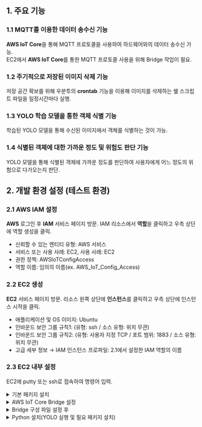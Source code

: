 ## 1. 주요 기능
### 1.1 MQTT를 이용한 데이터 송수신 기능
**AWS IoT Core**을 통해 MQTT 프로토콜을 사용하여 하드웨어와의 데이터 송수신 가능.<br>
EC2에서 **AWS IoT Core**를 통한 MQTT 프로토콜 사용을 위해 Bridge 작업이 필요.

### 1.2 주기적으로 저장된 이미지 삭제 기능
저장 공간 확보를 위해 우분투의 **crontab** 기능을 이용해 이미지를 삭제하는 쉘 스크립트 파일을 일정시간마다 실행.

### 1.3 YOLO 학습 모델을 통한 객체 식별 기능
학습된 YOLO 모델을 통해 수신된 이미지에서 객체를 식별하는 것이 가능.

### 1.4 식별된 객체에 대한 가까운 정도 및 위험도 판단 기능
YOLO 모델을 통해 식별된 객체에 가까운 정도를 판단하여 사용자에게 어느 정도의 위험으로 다가오는지 판단.

## 2. 개발 환경 설정 (테스트 환경)
### 2.1 AWS IAM 설정
**AWS** 로그인 후 **IAM** 서비스 페이지 방문.
IAM 리소스에서 **역할**을 클릭하고 우측 상단에 역할 생성을 클릭.
- 신뢰할 수 있는 엔티티 유형: AWS 서비스
- 서비스 또는 사용 사례: EC2, 사용 사례: EC2
- 권한 정책: AWSIoTConfigAccess
- 역할 이름: 임의의 이름(ex. AWS_IoT_Config_Access)

### 2.2 EC2 생성
**EC2** 서비스 페이지 방문.
리소스 왼쪽 상단에 **인스턴스**를 클릭하고 우측 상단에 인스턴스 시작을 클릭.
- 애플리케이션 및 OS 이미지: Ubuntu
- 인바운드 보안 그룹 규칙1: (유형: ssh / 소스 유형: 위치 무관)
- 인바운드 보안 그룹 규칙2: (유형: 사용자 지정 TCP / 포트 범위: 1883 / 소스 유형: 위치 무관)
- 고급 세부 정보 → IAM 인스턴스 프로파일: 2.1에서 설정한 IAM 역할의 이름

### 2.3 EC2 내부 설정
EC2에 putty 또는 ssh로 접속하여 명령어 입력.

<details>
    <summary>기본 패키지 설치</summary> 
  
    # 최신 버전의 Mosquitto가 포함된 저장소 목록 및 패키지 목록을 업데이트
    sudo apt-add-repository ppa:mosquitto-dev/mosquitto-ppa
    sudo apt-get update

    # Mosquitto Broker, Client 그리고 AWS CLI 설치
    sudo apt-get install mosquitto
    sudo apt-get install mosquitto-clients
    sudo apt install awscli
<details>
    <summary>AWS CLI 설치가 안될 경우</summary> 

    sudo apt-get install zip unzip
    curl "https://awscli.amazonaws.com/awscli-exe-linux-x86_64.zip" -o "awscliv2.zip"
    unzip awscliv2.zip
    sudo ./aws/install
</details>
</details>

<details>
    <summary>AWS IoT Core Bridge 설정</summary> 

    # 입력 시 나오는 항목 중 Default region name을 제외하고는 모두 비우고 Enter, Default region name에는 현재 EC2의 리전 명 입력(ex. ap-northeast-2)
    aws configure
    
    # Bridge에 대한 IAM 정책 설정
    aws iot create-policy --policy-name bridgeMQTT --policy-document '{"Version": "2012-10-17","Statement": [{"Effect": "Allow","Action": "iot:*","Resource": "*"}]}'

    # Mosquitto 디렉토리로 이동 및 Amazon Root CA 인증서 다운
    cd /etc/mosquitto/certs/
    sudo wget https://www.amazontrust.com/repository/AmazonRootCA1.pem -O rootCA.pem

    # 공개 인증서 및 키 생성, 명령어의 마지막 부분에 현재 EC2의 리전 명 입력 / 명령어 입력 시 나오는 문구 중 CertificationARN의 경우 바로 아래 명령어에서 사용하니 메모장에 기록
    sudo aws iot create-keys-and-certificate --set-as-active --certificate-pem-outfile cert.crt --private-key-outfile private.key --public-key-outfile public.key --region <리전 명>

    # IoT 정책을 인증서에 첨부, 바로 위 명령어의 결과로 나온 CertificationARN을 첨부 (ex. arn:aws:iot:<리전 명>:XXXXXX....)
    aws iot attach-principal-policy --policy-name bridgeMQTT --principal <certificate ARN>

    # 권한 설정
    sudo chmod 644 private.key
    sudo chmod 644 cert.crt
</details>

<details>
    <summary>Bridge 구성 파일 설정 후 </summary> 

    # AWS IoT Core ATS 엔드포인트를 받는 명령어, bridge.conf에 적어야 하므로 메모장에 기록
    aws iot describe-endpoint --endpoint-type iot:Data-ATS

    # bridge.conf 생성하고 작성(아래 bridge.conf 작성 내용 참고해서 작성)
    sudo nano /etc/mosquitto/conf.d/bridge.conf

    # bridge.conf 작성 완료 후 Mosquitto 재시작
    sudo service mosquitto restart

<details>
    <summary>bridge.conf 작성 내용</summary> 
    그대로 복사해서 붙여놓고 내용 수정하여 사용
    
    # ============================================================
    # Bridge to AWS IOT
    # ============================================================

    connection awsiot

    address <AWS IoT Core ATS 엔드포인트>:8883

    # Specifying which topics are bridged and in what fashion
    사용할 토픽을 topic <토픽 명> <in/out/both 중 하나> 1
    (ex.topic cam_image both 1)

    # Setting protocol version explicitly
    bridge_protocol_version mqttv311
    bridge_insecure false

    # Bridge connection name and MQTT client Id, enabling the connection automatically when the broker starts.
    cleansession true
    clientid bridgeawsiot
    start_type automatic
    notifications false
    log_type all

    # ============================================================
    # Certificate based SSL/TLS support
    # ============================================================

    #Path to the rootCA
    bridge_cafile /etc/mosquitto/certs/rootCA.pem

    # Path to the PEM encoded client certificate
    bridge_certfile /etc/mosquitto/certs/cert.crt

    # Path to the PEM encoded client private key
    bridge_keyfile /etc/mosquitto/certs/private.key

    #END of bridge.conf
</details>
</details>

<details>
    <summary>Python 설치(YOLO 실행 및 필요 패키지 설치)</summary> 

    sudo apt install python3
    sudo apt install python3-pip

    sudo apt install python3.12-venv
    python3 -m venv myenv
    source myenv/bin/activate

    pip install paho.mqtt
    pip install Pillow
    pip install opencv-python

    sudo apt update
    sudo apt install -y libgl1
    pip install ultralytics
    pip install filterpy
</details>
